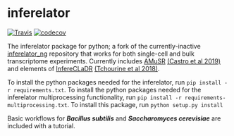 # inferelator

[![Travis](https://travis-ci.org/flatironinstitute/inferelator.svg?branch=dev)](https://travis-ci.org/flatironinstitute/inferelator)
[![codecov](https://codecov.io/gh/flatironinstitute/inferelator/branch/dev/graph/badge.svg)](https://codecov.io/gh/flatironinstitute/inferelator)

The inferelator package for python; a fork of the currently-inactive [inferelator_ng](https://github.com/simonsfoundation/inferelator_ng) repository that works for both single-cell and bulk transcriptome experiments. Currently includes [AMuSR](https://github.com/simonsfoundation/multitask_inferelator/tree/AMuSR/inferelator_ng) [(Castro et al 2019)](https://doi.org/10.1371/journal.pcbi.1006591) and elements of [InfereCLaDR](https://github.com/simonsfoundation/inferelator_ng/tree/InfereCLaDR) [(Tchourine et al 2018)](https://doi.org/10.1016/j.celrep.2018.03.048).

To install the python packages needed for the inferelator, run `pip install -r requirements.txt`. To install the python packages needed for the inferelator multiprocessing functionality, run `pip install -r requirements-multiprocessing.txt`. To install this package, run `python setup.py install`

Basic workflows for ***Bacillus subtilis*** and ***Saccharomyces cerevisiae*** are included with a tutorial. 
